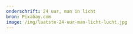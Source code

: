 ```yaml
---
onderschrift: 24 uur, man in licht
bron: Pixabay.com
image: /img/laatste-24-uur-man-licht-lucht.jpg
---
```

